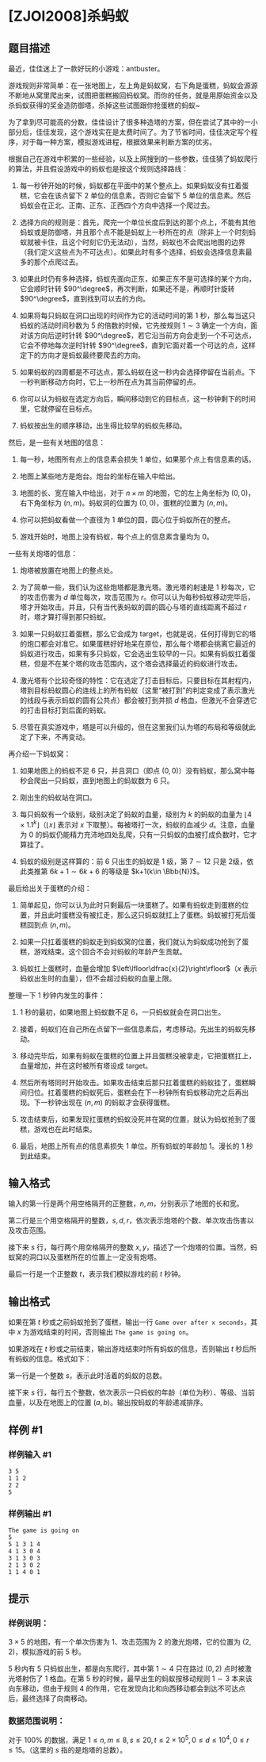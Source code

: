 # [ZJOI2008]杀蚂蚁

## 题目描述

最近，佳佳迷上了一款好玩的小游戏：antbuster。

游戏规则非常简单：在一张地图上，左上角是蚂蚁窝，右下角是蛋糕，蚂蚁会源源不断地从窝里爬出来，试图把蛋糕搬回蚂蚁窝。而你的任务，就是用原始资金以及杀蚂蚁获得的奖金造防御塔，杀掉这些试图跟你抢蛋糕的蚂蚁~

为了拿到尽可能高的分数，佳佳设计了很多种造塔的方案，但在尝试了其中的一小部分后，佳佳发现，这个游戏实在是太费时间了。为了节省时间，佳佳决定写个程序，对于每一种方案，模拟游戏进程，根据效果来判断方案的优劣。

根据自己在游戏中积累的一些经验，以及上网搜到的一些参数，佳佳猜了蚂蚁爬行的算法，并且假设游戏中的蚂蚁也是按这个规则选择路线：

1. 每一秒钟开始的时候，蚂蚁都在平面中的某个整点上。如果蚂蚁没有扛着蛋糕，它会在该点留下 $2$ 单位的信息素，否则它会留下 $5$ 单位的信息素。然后蚂蚁会在正北、正南、正东、正西四个方向中选择一个爬过去。

2. 选择方向的规则是：首先，爬完一个单位长度后到达的那个点上，不能有其他蚂蚁或是防御塔，并且那个点不能是蚂蚁上一秒所在的点（除非上一个时刻蚂蚁就被卡住，且这个时刻它仍无法动），当然，蚂蚁也不会爬出地图的边界（我们定义这些点为不可达点）。如果此时有多个选择，蚂蚁会选择信息素最多的那个点爬过去。

3. 如果此时仍有多种选择，蚂蚁先面向正东，如果正东不是可选择的某个方向，它会顺时针转 $90^\degree$，再次判断，如果还不是，再顺时针旋转 $90^\degree$，直到找到可以去的方向。

4. 如果将每只蚂蚁在洞口出现的时间作为它的活动时间的第 $1$ 秒，那么每当这只蚂蚁的活动时间秒数为 $5$ 的倍数的时候，它先按规则 $1\sim 3$ 确定一个方向，面对该方向后逆时针转 $90^\degree$，若它沿当前方向会走到一个不可达点，它会不停地每次逆时针转 $90^\degree$，直到它面对着一个可达的点，这样定下的方向才是蚂蚁最终要爬去的方向。

5. 如果蚂蚁的四周都是不可达点，那么蚂蚁在这一秒内会选择停留在当前点。下一秒判断移动方向时，它上一秒所在点为其当前停留的点。

6. 你可以认为蚂蚁在选定方向后，瞬间移动到它的目标点，这一秒钟剩下的时间里，它就停留在目标点。

7. 蚂蚁按出生的顺序移动，出生得比较早的蚂蚁先移动。

然后，是一些有关地图的信息：

1. 每一秒，地图所有点上的信息素会损失 $1$ 单位，如果那个点上有信息素的话。

2. 地图上某些地方是炮台。炮台的坐标在输入中给出。

3. 地图的长、宽在输入中给出，对于 $n\times m$ 的地图，它的左上角坐标为 $(0,0)$，右下角坐标为 $(n,m)$。蚂蚁洞的位置为 $(0,0)$，蛋糕的位置为 $(n,m)$。

4. 你可以把蚂蚁看做一个直径为 $1$ 单位的圆，圆心位于蚂蚁所在的整点。

5. 游戏开始时，地图上没有蚂蚁，每个点上的信息素含量均为 $0$。

一些有关炮塔的信息：

1. 炮塔被放置在地图上的整点处。

2. 为了简单一些，我们认为这些炮塔都是激光塔。激光塔的射速是 $1$ 秒每次，它的攻击伤害为 $d$ 单位每次，攻击范围为 $r$。你可以认为每秒蚂蚁移动完毕后，塔才开始攻击。并且，只有当代表蚂蚁的圆的圆心与塔的直线距离不超过 $r$ 时，塔才算打得到那只蚂蚁。

3. 如果一只蚂蚁扛着蛋糕，那么它会成为 target，也就是说，任何打得到它的塔的炮口都会对准它。如果蛋糕好好地呆在原位，那么每个塔都会挑离它最近的蚂蚁进行攻击，如果有多只蚂蚁，它会选出生较早的一只。如果有蚂蚁扛着蛋糕，但是不在某个塔的攻击范围内，这个塔会选择最近的蚂蚁进行攻击。

4. 激光塔有个比较奇怪的特性：它在选定了打击目标后，只要目标在其射程内，塔到目标蚂蚁圆心的连线上的所有蚂蚁（这里“被打到”的判定变成了表示激光的线段与表示蚂蚁的圆有公共点）都会被打到并损 $d$ 格血，但激光不会穿透它的打击目标打到后面的蚂蚁。

5. 尽管在真实游戏中，塔是可以升级的，但在这里我们认为塔的布局和等级就此定了下来，不再变动。

再介绍一下蚂蚁窝：

1. 如果地图上的蚂蚁不足 $6$ 只，并且洞口（即点 $(0,0)$）没有蚂蚁，那么窝中每秒会爬出一只蚂蚁，直到地图上的蚂蚁数为 $6$ 只。

2. 刚出生的蚂蚁站在洞口。

3. 每只蚂蚁有一个级别，级别决定了蚂蚁的血量，级别为 $k$ 的蚂蚁的血量为 $\lfloor 4\times 1.1^k\rfloor$（$\lfloor x\rfloor$ 表示对 $x$ 下取整）。每被塔打一次，蚂蚁的血减少 $d$。注意，血量为 $0$ 的蚂蚁仍能精力充沛地四处乱爬，只有一只蚂蚁的血被打成负数时，它才算挂了。

4. 蚂蚁的级别是这样算的：前 $6$ 只出生的蚂蚁是 $1$ 级，第 $7\sim 12$ 只是 $2$级，依此类推第 $6k+1\sim 6k+6$ 的等级是 $k+1(k\in \Bbb{N})$。

最后给出关于蛋糕的介绍：

1. 简单起见，你可以认为此时只剩最后一块蛋糕了。如果有蚂蚁走到蛋糕的位置，并且此时蛋糕没有被扛走，那么这只蚂蚁就扛上了蛋糕。蚂蚁被打死后蛋糕回到点 $(n,m)$。

2. 如果一只扛着蛋糕的蚂蚁走到蚂蚁窝的位置，我们就认为蚂蚁成功抢到了蛋糕，游戏结束。这个回合不会对蚂蚁的年龄产生贡献。

3. 蚂蚁扛上蛋糕时，血量会增加 $\left\lfloor\dfrac{x}{2}\right\rfloor$（$x$ 表示蚂蚁出生时的血量），但不会超过蚂蚁的血量上限。

整理一下 $1$ 秒钟内发生的事件：

1. $1$ 秒的最初，如果地图上蚂蚁数不足 $6$，一只蚂蚁就会在洞口出生。

2. 接着，蚂蚁们在自己所在点留下一些信息素后，考虑移动。先出生的蚂蚁先移动。

3. 移动完毕后，如果有蚂蚁在蛋糕的位置上并且蛋糕没被拿走，它把蛋糕扛上，血量增加，并在这时被所有塔设成 target。

4. 然后所有塔同时开始攻击。如果攻击结束后那只扛着蛋糕的蚂蚁挂了，蛋糕瞬间归位。扛着蛋糕的蚂蚁死后，蛋糕会在下一秒钟所有蚂蚁移动完之后再出现。下一秒钟出现在 $(n,m)$ 的蚂蚁才会获得蛋糕。

5. 攻击结束后，如果发现扛蛋糕的蚂蚁没死并在窝的位置，就认为蚂蚁抢到了蛋糕，游戏也在此时结束。

6. 最后，地图上所有点的信息素损失 $1$ 单位。所有蚂蚁的年龄加 $1$。漫长的 $1$ 秒到此结束。

## 输入格式

输入的第一行是两个用空格隔开的正整数，$n,m$，分别表示了地图的长和宽。

第二行是三个用空格隔开的整数，$s,d,r$，依次表示炮塔的个数、单次攻击伤害以及攻击范围。

接下来 $s$ 行，每行两个用空格隔开的整数 $x,y$，描述了一个炮塔的位置。当然，蚂蚁窝的洞口以及蛋糕所在的位置上一定没有炮塔。

最后一行是一个正整数 $t$，表示我们模拟游戏的前 $t$ 秒钟。

## 输出格式

如果在第 $t$ 秒或之前蚂蚁抢到了蛋糕，输出一行 `Game over after x seconds`，其中 $x$ 为游戏结束的时间，否则输出 `The game is going on`。

如果游戏在 $t$ 秒或之前结束，输出游戏结束时所有蚂蚁的信息，否则输出 $t$ 秒后所有蚂蚁的信息。格式如下：

第一行是一个整数 $s$，表示此时活着的蚂蚁的总数。

接下来 $s$ 行，每行五个整数，依次表示一只蚂蚁的年龄（单位为秒）、等级、当前血量，以及在地图上的位置 $(a,b)$。输出按蚂蚁的年龄递减排序。

## 样例 #1

### 样例输入 #1
```
3 5
1 1 2
2 2
5
```

### 样例输出 #1

```
The game is going on
5
5 1 3 1 4
4 1 3 0 4
3 1 3 0 3
2 1 3 0 2
1 1 4 0 1
```

## 提示

### 样例说明：

$3\times 5$ 的地图，有一个单次伤害为 $1$、攻击范围为 $2$ 的激光炮塔，它的位置为 $(2,2)$，模拟游戏的前 $5$ 秒。

$5$ 秒内有 $5$ 只蚂蚁出生，都是向东爬行，其中第 $1\sim 4$ 只在路过 $(0,2)$ 点时被激光塔射伤了 $1$ 格血。在第 $5$ 秒的时候，最早出生的蚂蚁按移动规则 $1\sim 3$ 本来该向东移动，但由于规则 $4$ 的作用，它在发现向北和向西移动都会到达不可达点后，最终选择了向南移动。

### 数据范围说明：

对于 $100\%$ 的数据，满足 $1\leqslant n,m\leqslant 8,s\leqslant 20,t\leqslant 2\times 10^5,0\leqslant d\leqslant 10^4,0\leqslant r\leqslant 15$。（这里的 $s$ 指的是炮塔的总数）。
